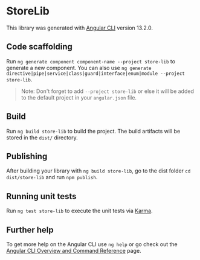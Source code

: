 # StoreLib

This library was generated with [Angular CLI](https://github.com/angular/angular-cli) version 13.2.0.

## Code scaffolding

Run `ng generate component component-name --project store-lib` to generate a new component. You can also use `ng generate directive|pipe|service|class|guard|interface|enum|module --project store-lib`.
> Note: Don't forget to add `--project store-lib` or else it will be added to the default project in your `angular.json` file. 

## Build

Run `ng build store-lib` to build the project. The build artifacts will be stored in the `dist/` directory.

## Publishing

After building your library with `ng build store-lib`, go to the dist folder `cd dist/store-lib` and run `npm publish`.

## Running unit tests

Run `ng test store-lib` to execute the unit tests via [Karma](https://karma-runner.github.io).

## Further help

To get more help on the Angular CLI use `ng help` or go check out the [Angular CLI Overview and Command Reference](https://angular.io/cli) page.
